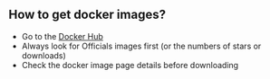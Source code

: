 ##  How to get docker images?

* Go to the [Docker Hub](https://hub.docker.com/)
* Always look for Officials images first (or the numbers of stars or downloads)
* Check the docker image page details before downloading
